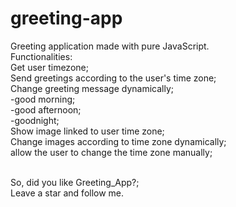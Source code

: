 # greeting-app
Greeting application made with pure JavaScript. <br>
Functionalities: <br>
Get user timezone; <br>
Send greetings according to the user's time zone; <br>
Change greeting message dynamically; <br>
-good morning; <br>
-good afternoon; <br>
-goodnight; <br>
Show image linked to user time zone; <br>
Change images according to time zone dynamically; <br>
allow the user to change the time zone manually; <br> <br>

So, did you like Greeting_App?; <br>
Leave a star and follow me.
